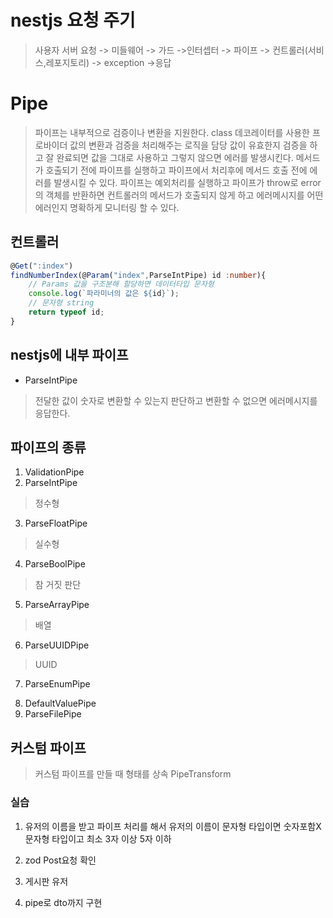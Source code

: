 # nestjs 요청 주기
> 사용자 서버 요청 -> 미들웨어 -> 가드 ->인터셉터 -> 파이프 -> 컨트롤러(서비스,레포지토리) -> exception ->응답 

# Pipe
> 파이프는 내부적으로 검증이나 변환을 지원한다.
> class 데코레이터를 사용한 프로바이더
> 값의 변환과 검증을 처리해주는 로직을 담당
> 값이 유효한지 검증을 하고 잘 완료되면 값을 그대로 사용하고 
> 그렇지 않으면 에러를 발생시킨다.
> 메서드가 호출되기 전에 파이프를 실행하고 파이프에서 처리후에  메서드 호출 전에 에러를 발생시킬 수 있다.
> 파이프는 예외처리를 실행하고 파이프가 throw로 error의 객체를 반환하면 컨트롤러의 메서드가 호출되지 않게 하고 
> 에러메시지를 어떤 에러인지 명확하게 모니터링 할 수 있다.

## 컨트롤러
```ts
@Get(":index")
findNumberIndex(@Param("index",ParseIntPipe) id :number){
    // Params 값을 구조분해 할당하면 데이터타입 문자형
    console.log(`파라미너의 값은 ${id}`);
    // 문자형 string
    return typeof id;
}
```

## nestjs에 내부 파이프
- ParseIntPipe
> 전달한 값이 숫자로 변환할 수 있는지 판단하고 
> 변환할 수 없으면 에러메시지를 응답한다.

## 파이프의 종류
1. ValidationPipe
2. ParseIntPipe
> 정수형 
3. ParseFloatPipe
> 실수형
4. ParseBoolPipe
> 참 거짓 판단
5. ParseArrayPipe
> 배열
6. ParseUUIDPipe
> UUID
7. ParseEnumPipe
> 
8. DefaultValuePipe
9. ParseFilePipe

## 커스텀 파이프
> 커스텀 파이프를 만들 때 형태를 상속 PipeTransform


### 실습
1. 유저의 이름을 받고 파이프 처리를 해서 
 유저의 이름이 문자형 타입이면 숫자포함X
 문자형 타입이고 최소 3자 이상 5자 이하

2. zod Post요청 확인
3. 게시판 유저
4. pipe로 dto까지 구현